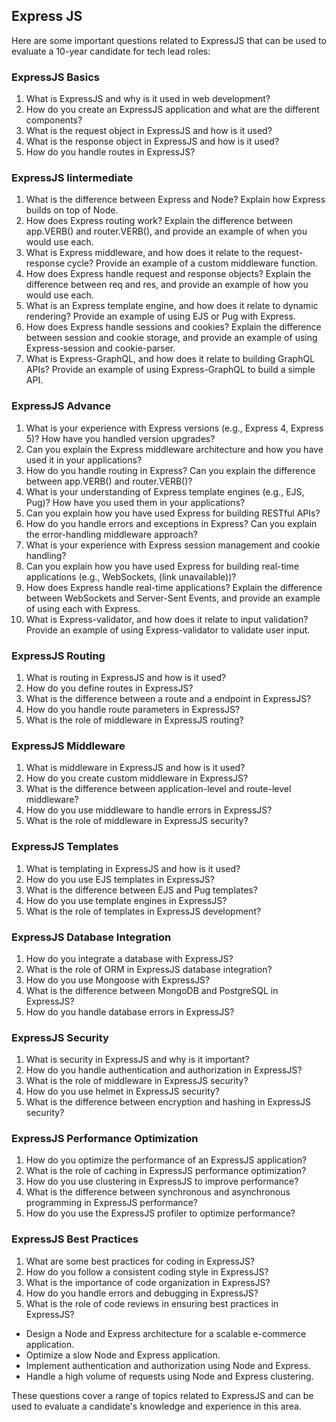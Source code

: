 ## Express JS
Here are some important questions related to ExpressJS that can be used to evaluate a 10-year candidate for tech lead roles:

### ExpressJS Basics

1. What is ExpressJS and why is it used in web development?
2. How do you create an ExpressJS application and what are the different components?
3. What is the request object in ExpressJS and how is it used?
4. What is the response object in ExpressJS and how is it used?
5. How do you handle routes in ExpressJS?

### ExpressJS Iintermediate 

1. What is the difference between Express and Node? Explain how Express builds on top of Node.
2. How does Express routing work? Explain the difference between app.VERB() and router.VERB(), and provide an example of when you would use each.
3. What is Express middleware, and how does it relate to the request-response cycle? Provide an example of a custom middleware function.
4. How does Express handle request and response objects? Explain the difference between req and res, and provide an example of how you would use each.
5. What is an Express template engine, and how does it relate to dynamic rendering? Provide an example of using EJS or Pug with Express.
6. How does Express handle sessions and cookies? Explain the difference between session and cookie storage, and provide an example of using Express-session and cookie-parser.
7. What is Express-GraphQL, and how does it relate to building GraphQL APIs? Provide an example of using Express-GraphQL to build a simple API.

### ExpressJS Advance

1. What is your experience with Express versions (e.g., Express 4, Express 5)? How have you handled version upgrades?
2. Can you explain the Express middleware architecture and how you have used it in your applications?
3. How do you handle routing in Express? Can you explain the difference between app.VERB() and router.VERB()?
4. What is your understanding of Express template engines (e.g., EJS, Pug)? How have you used them in your applications?
5. Can you explain how you have used Express for building RESTful APIs?
6. How do you handle errors and exceptions in Express? Can you explain the error-handling middleware approach?
7. What is your experience with Express session management and cookie handling?
8. Can you explain how you have used Express for building real-time applications (e.g., WebSockets, (link unavailable))?
9. How does Express handle real-time applications? Explain the difference between WebSockets and Server-Sent Events, and provide an example of using each with Express.
10. What is Express-validator, and how does it relate to input validation? Provide an example of using Express-validator to validate user input.

### ExpressJS Routing

1. What is routing in ExpressJS and how is it used?
2. How do you define routes in ExpressJS?
3. What is the difference between a route and a endpoint in ExpressJS?
4. How do you handle route parameters in ExpressJS?
5. What is the role of middleware in ExpressJS routing?

### ExpressJS Middleware

1. What is middleware in ExpressJS and how is it used?
2. How do you create custom middleware in ExpressJS?
3. What is the difference between application-level and route-level middleware?
4. How do you use middleware to handle errors in ExpressJS?
5. What is the role of middleware in ExpressJS security?

### ExpressJS Templates

1. What is templating in ExpressJS and how is it used?
2. How do you use EJS templates in ExpressJS?
3. What is the difference between EJS and Pug templates?
4. How do you use template engines in ExpressJS?
5. What is the role of templates in ExpressJS development?

### ExpressJS Database Integration

1. How do you integrate a database with ExpressJS?
2. What is the role of ORM in ExpressJS database integration?
3. How do you use Mongoose with ExpressJS?
4. What is the difference between MongoDB and PostgreSQL in ExpressJS?
5. How do you handle database errors in ExpressJS?

### ExpressJS Security

1. What is security in ExpressJS and why is it important?
2. How do you handle authentication and authorization in ExpressJS?
3. What is the role of middleware in ExpressJS security?
4. How do you use helmet in ExpressJS security?
5. What is the difference between encryption and hashing in ExpressJS security?

### ExpressJS Performance Optimization

1. How do you optimize the performance of an ExpressJS application?
2. What is the role of caching in ExpressJS performance optimization?
3. How do you use clustering in ExpressJS to improve performance?
4. What is the difference between synchronous and asynchronous programming in ExpressJS performance?
5. How do you use the ExpressJS profiler to optimize performance?

### ExpressJS Best Practices

1. What are some best practices for coding in ExpressJS?
2. How do you follow a consistent coding style in ExpressJS?
3. What is the importance of code organization in ExpressJS?
4. How do you handle errors and debugging in ExpressJS?
5. What is the role of code reviews in ensuring best practices in ExpressJS?


- Design a Node and Express architecture for a scalable e-commerce application.
- Optimize a slow Node and Express application.
- Implement authentication and authorization using Node and Express.
- Handle a high volume of requests using Node and Express clustering.


These questions cover a range of topics related to ExpressJS and can be used to evaluate a candidate's knowledge and experience in this area.
